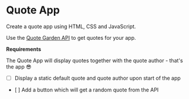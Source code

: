 # Quote App

Create a quote app using HTML, CSS and JavaScript.

Use the [Quote Garden API](https://quote-garden.herokuapp.com/api/v3/quotes/random) to get quotes for your app.

**Requirements**

The Quote App will display quotes together with the quote author - that's the app 😎

- [ ] Display a static default quote and quote author upon start of the app
- [ ] Add a button which will get a random quote from the API
